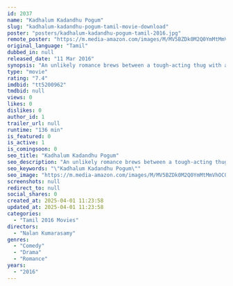 ```yaml
---
id: 2037
name: "Kadhalum Kadandhu Pogum"
slug: "kadhalum-kadandhu-pogum-tamil-movie-download"
poster: "posters/kadhalum-kadandhu-pogum-tamil-2016.jpg"
remote_poster: "https://m.media-amazon.com/images/M/MV5BZDk0M2Q0YmMtMmVhOC00NGNlLWJkNmUtYWE2MWI2MmRhNGRhXkEyXkFqcGc@._V1_SX300.jpg"
original_language: "Tamil"
dubbed_in: null
released_date: "11 Mar 2016"
synopsis: "An unlikely romance brews between a tough-acting thug with a tender heart, and a recently single, IT consultant neighbor, in this lighthearted and wacky twist of a romantic comedy."
type: "movie"
rating: "7.4"
imdbid: "tt5200962"
tmdbid: null
views: 0
likes: 0
dislikes: 0
author_id: 1
trailer_url: null
runtime: "136 min"
is_featured: 0
is_active: 1
is_comingsoon: 0
seo_title: "Kadhalum Kadandhu Pogum"
seo_description: "An unlikely romance brews between a tough-acting thug with a tender heart, and a recently single, IT consultant neighbor, in this lighthearted and wacky twist of a romantic comedy."
seo_keywords: "\"Kadhalum Kadandhu Pogum\""
seo_image: "https://m.media-amazon.com/images/M/MV5BZDk0M2Q0YmMtMmVhOC00NGNlLWJkNmUtYWE2MWI2MmRhNGRhXkEyXkFqcGc@._V1_SX300.jpg"
screenshots: null
redirect_to: null
social_shares: 0
created_at: 2025-04-01 11:23:58
updated_at: 2025-04-01 11:23:58
categories:
  - "Tamil 2016 Movies"
directors:
  - "Nalan Kumarasamy"
genres:
  - "Comedy"
  - "Drama"
  - "Romance"
years:
  - "2016"
---
```

